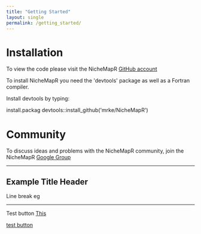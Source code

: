 ```yaml
---
title: "Getting Started"
layout: single
permalink: /getting_started/
---
```



<h1> Installation </h1>
To view the code please visit the NicheMapR <a href="http://www.github.com/mrke/NicheMapR">GitHub account</a>

To install NicheMapR you need the 'devtools' package as well as a Fortran compiler.

Install devtools by typing:

install.packag
devtools::install_github('mrke/NicheMapR')

<h1> Community </h1>
To discuss ideas and problems with the NicheMapR community, join the NicheMapR <a href="https://groups.google.com/forum/#!forum/nichemapr">Google Group</a>

<hr align="center" size="4" color="black">
<h2> Example Title Header </h2>
Line break eg
<hr align="center" size="4" color="black">

Test button
<a href="http://github.com" class="btn btn--primary">This</a>

<a href="http://github.com" class="btn btn--info">test button</a>

